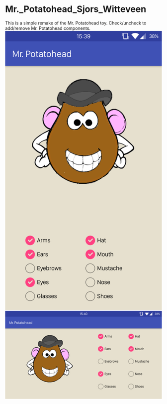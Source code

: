 # Mr._Potatohead_Sjors_Witteveen
This is a simple remake of the Mr. Potatohead toy. Check/uncheck to add/remove Mr. Potatohead components.
![Screenshot](doc/Screenshot_20160911-153933.png?raw=true "Screenshot portrait mode")
![Screenshot](doc/Screenshot_20160911-154012.png?raw=true "Screenshot landscape mode")
